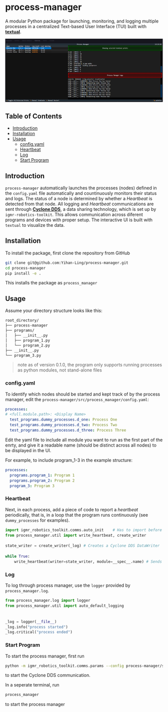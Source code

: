 # process-manager <!-- omit in toc -->
A modular Python package for launching, monitoring, and logging multiple processes in a centralized Text-based User Interface (TUI) built with [**textual**](https://textual.textualize.io/). 

![Process Manager UI](assets/process_manager.png "Process Manager UI")

## Table of Contents <!-- omit in toc -->
- [Introduction](#introduction)
- [Installation](#installation)
- [Usage](#usage)
  - [config.yaml](#configyaml)
  - [Heartbeat](#heartbeat)
  - [Log](#log)
  - [Start Program](#start-program)

## Introduction
`process-manager` automatically launches the processes (nodes) defined in the `config.yaml` file automatically and countinuously monitors their status and logs. The status of a node is determined by whether a *Heartbeat* is detected from that node. All logging and *Heartbeat* communications are sent through [**Cyclone DDS**](https://cyclonedds.io/), a data sharing technology, which is set up by `igmr-robotics-toolkit`. This allows communication across diferent programs and devices with proper setup. The interactive UI is built with `textual` to visualize the data.

## Installation
To install the package, first clone the repository from GitHub
```bash
git clone git@github.com:Yihan-Ling/process-manager.git
cd process-manager
pip install -e .
```
This installs the package as `process_manager`

## Usage
Assume your directory structure looks like this: 
```
root_directory/
├── process-manager
├── programs/
│   ├── __init__.py
│   ├── program_1.py
│   └── program_2.py
├── __init__.py
└── program_3.py
```
> note as of version 0.1.0, the program only supports running processes as python modules, not stand-alone files

### config.yaml
To identify which nodes should be started and kept track of by the process manager, edit the `process-manager/src/process_manager/config.yaml`:

```yaml
processes:
# <full.module.path>: <Display Name>
  test_programs.dummy_processes.d_one: Process One
  test_programs.dummy_processes.d_two: Process Two
  test_programs.dummy_processes.d_three: Process Three
```
Edit the yaml file to include all module you want to run as the first part of the enrty, and give it a readable name (should be distinct across all nodes) to be displayed in the UI. 

For example, to include program_1-3 in the example structure:
```yaml
processes:
  programs.program_1: Program 1
  programs.program_2: Program 2
  program_3: Program 3
```
### Heartbeat
Next, in each process, add a piece of code to report a *heartbeat* periodically, that is, in a loop that the program runs continuously (see `dummy_processes` for examples). 

```python
import igmr_robotics_toolkit.comms.auto_init    # Has to import before CycloneDDS
from process_manager.util import write_heartbeat, create_writer

state_writer = create_writer(_log) # Creates a Cyclone DDS DataWriter

while True:
    write_heartbeat(writer=state_writer, module=__spec__.name) # Sends a heartbeat through the DataWriter
```
### Log
To log through process manager, use the `logger` provided by `process_manager.log`.

```python
from process_manager.log import logger
from process_manager.util import auto_default_logging 


_log = logger(__file__)
_log.info("process started")
_log.critical("process ended")
```
### Start Program
To start the process manager, first run 
```bash
python -m igmr_robotics_toolkit.comms.params --config process-manager/src/process_manager/config.yaml
```
to start the Cyclone DDS communication.

In a seperate terminal, run
```bash
process_manager
```
to start the process manager
